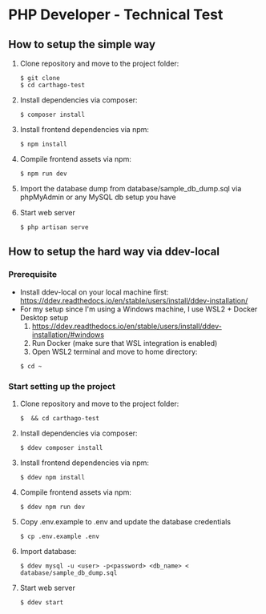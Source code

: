 # PHP Developer - Technical Test

## How to setup the simple way

1. Clone repository and move to the project folder:
    ```
    $ git clone 
    $ cd carthago-test
    ```

2. Install dependencies via composer:
    ```
    $ composer install
    ```

3. Install frontend dependencies via npm:
    ```
    $ npm install
    ```
   
4. Compile frontend assets via npm:
    ```
    $ npm run dev
    ```

5. Import the database dump from database/sample_db_dump.sql via phpMyAdmin or any MySQL db setup you have


6. Start web server
    ```
    $ php artisan serve
    ```


## How to setup the hard way via ddev-local

### Prerequisite
- Install ddev-local on your local machine first: https://ddev.readthedocs.io/en/stable/users/install/ddev-installation/
- For my setup since I'm using a Windows machine, I use WSL2 + Docker Desktop setup
    1. https://ddev.readthedocs.io/en/stable/users/install/ddev-installation/#windows
    2. Run Docker (make sure that WSL integration is enabled)
    3. Open WSL2 terminal and move to home directory:
    ```
    $ cd ~  
    ```

### Start setting up the project

1. Clone repository and move to the project folder:
    ```
    $  && cd carthago-test 
    ```

2. Install dependencies via composer:
    ```
    $ ddev composer install
    ```

3. Install frontend dependencies via npm:
    ```
    $ ddev npm install
    ```

4. Compile frontend assets via npm:
    ```
    $ ddev npm run dev
    ```

5. Copy .env.example to .env and update the database credentials
    ```
    $ cp .env.example .env
    ```
   
6. Import database:
    ```
    $ ddev mysql -u <user> -p<password> <db_name> < database/sample_db_dump.sql
    ```

7. Start web server
    ```
    $ ddev start
    ```

